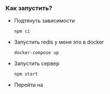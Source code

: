 ### Как запустить?

* Подтянуть зависимости
  ```
  npm ci
  ```
* Запустить redis у меня это в docker
  ```
  docker-compose up
  ```
* Запустить сервер
  ```
  npm start
  ```
* Перейти на
